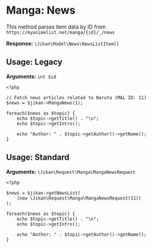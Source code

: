 # Manga: News
This method parses item data by ID from `https://myanimelist.net/manga/{id}/_/news`

**Response:** `\Jikan\Model\News\NewsListItem[]`

## Usage: Legacy
**Arguments:** `int $id`
```
<?php

// Fetch news articles related to Naruto (MAL ID: 11) 
$news = $jikan->MangaNews(1);

foreach($news as $topic) {
    echo $topic->getTitle() . "\n";
    echo $topic->getIntro();

    echo "Author: " . $topic->getAuthor()->getName();
}
```

## Usage: Standard

**Arguments:** `\Jikan\Request\Manga\MangaNewsRequest`
```
<?php

$news = $jikan->getNewsList(
    (new \Jikan\Request\Manga\MangaNewsRequest(11))
);

foreach($news as $topic) {
    echo $topic->getTitle() . "\n";
    echo $topic->getIntro();

    echo "Author: " . $topic->getAuthor()->getName();
}
```



[^1]: [\Jikan\Model\News\NewsListItem](/objects/model/news/news-list-item)